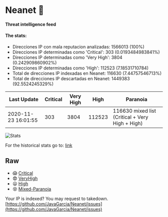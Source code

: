 # Neanet :hocho:
#### Threat intelligence feed
#### The stats:

- Direcciones IP con mala reputacion analizadas: 1566013 (100%)
- Direcciones IP determinadas como 'Critical':  303 (0.0193484983841%)
- Direcciones IP determinadas como 'Very High':  3804 (0.242909860902%)
- Direcciones IP determinadas como 'High':  112523 (7.18531710784)
- Total de direcciones IP indexadas en Neanet:  116630 (7.44757546713%)
- Total de direcciones IP descartadas en Neanet:  1449383 (92.5524245329%)

| Last Update | Critical | Very High | High | Paranoia |
| --- | --- | --- | --- | --- |
| 2020-11-23 16:01:55 | 303 | 3804 | 112523 | 116630 mixed list (Critical + Very High + High)|

![Stats](https://docs.google.com/spreadsheets/d/e/2PACX-1vSnaNMIXVabIpDJjufMlzH7poXnshF3mgd8Is1g9ytUEzVsP5my4Trn8f-xkoLLQ38xpL3HtmUexLo6/pubchart?oid=501124687&format=image)

For the historical stats go to: [link](/stats.csv)
## Raw
- :scream: [Critical](https://raw.githubusercontent.com/JavaGarcia/Neanet/master/blacklists/neanet_critical.txt)
- :fearful: [VeryHigh](https://raw.githubusercontent.com/JavaGarcia/Neanet/master/blacklists/neanet_veryHigh.txtt)
- :frowning: [High](https://raw.githubusercontent.com/JavaGarcia/Neanet/master/blacklists/neanet_high.txt)
- :dizzy_face: [Mixed-Paranoia](https://raw.githubusercontent.com/JavaGarcia/Neanet/master/blacklists/neanet_all.txt)


Your IP is indexed? You may request to takedown. [https://github.com/JavaGarcia/Neanet/issues](https://github.com/JavaGarcia/Neanet/issues)
















































































































































































































































































































































































































































































































































































































































































































































































































































































































































































































































































































































































































































































































































































































































































































































































































































































































































































































































































































































































































































































































































































































































































































































































































































